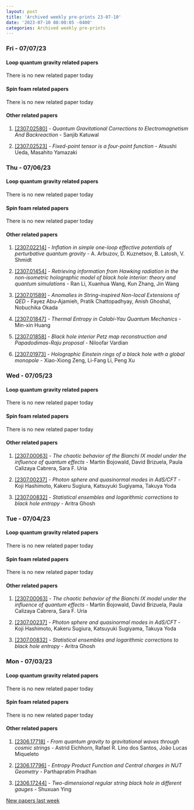 ```yaml
---
layout: post
title: 'Archived weekly pre-prints 23-07-10'
date: '2023-07-10 08:00:05 -0400'
categories: Archived weekly pre-prints
---
```



### Fri - 07/07/23

#### Loop quantum gravity related papers

There is no new related paper today 

#### Spin foam related papers

There is no new related paper today 



#### Other related papers

1. [[2307.02580]](https://arxiv.org/abs/2307.02580) - *Quantum Gravitational Corrections to Electromagnetism And Backreaction* - Sanjib Katuwal

1. [[2307.02523]](https://arxiv.org/abs/2307.02523) - *Fixed-point tensor is a four-point function* - Atsushi Ueda, Masahito Yamazaki



### Thu - 07/06/23

#### Loop quantum gravity related papers

There is no new related paper today 

#### Spin foam related papers

There is no new related paper today 



#### Other related papers

1. [[2307.02214]](https://arxiv.org/abs/2307.02214) - *Inflation in simple one-loop effective potentials of perturbative  quantum gravity* - A. Arbuzov, D. Kuznetsov, B. Latosh, V. Shmidt

1. [[2307.01454]](https://arxiv.org/abs/2307.01454) - *Retrieving information from Hawking radiation in the non-isometric  holographic model of black hole interior: theory and quantum simulations* - Ran Li, Xuanhua Wang, Kun Zhang, Jin Wang

1. [[2307.01589]](https://arxiv.org/abs/2307.01589) - *Anomalies in String-inspired Non-local Extensions of QED* - Fayez Abu-Ajamieh, Pratik Chattopadhyay, Anish Ghoshal, Nobuchika Okada

1. [[2307.01847]](https://arxiv.org/abs/2307.01847) - *Thermal Entropy in Calabi-Yau Quantum Mechanics* - Min-xin Huang

1. [[2307.01858]](https://arxiv.org/abs/2307.01858) - *Black hole interior Petz map reconstruction and Papadodimas-Raju  proposal* - Niloofar Vardian

1. [[2307.01973]](https://arxiv.org/abs/2307.01973) - *Holographic Einstein rings of a black hole with a global monopole* - Xiao-Xiong Zeng, Li-Fang Li, Peng Xu



### Wed - 07/05/23

#### Loop quantum gravity related papers

There is no new related paper today 

#### Spin foam related papers

There is no new related paper today 



#### Other related papers

1. [[2307.00063]](https://arxiv.org/abs/2307.00063) - *The chaotic behavior of the Bianchi IX model under the influence of  quantum effects* - Martin Bojowald, David Brizuela, Paula Calizaya Cabrera, Sara F. Uria

1. [[2307.00237]](https://arxiv.org/abs/2307.00237) - *Photon sphere and quasinormal modes in AdS/CFT* - Koji Hashimoto, Kakeru Sugiura, Katsuyuki Sugiyama, Takuya Yoda

1. [[2307.00832]](https://arxiv.org/abs/2307.00832) - *Statistical ensembles and logarithmic corrections to black hole entropy* - Aritra Ghosh



### Tue - 07/04/23

#### Loop quantum gravity related papers

There is no new related paper today 

#### Spin foam related papers

There is no new related paper today 



#### Other related papers

1. [[2307.00063]](https://arxiv.org/abs/2307.00063) - *The chaotic behavior of the Bianchi IX model under the influence of  quantum effects* - Martin Bojowald, David Brizuela, Paula Calizaya Cabrera, Sara F. Uria

1. [[2307.00237]](https://arxiv.org/abs/2307.00237) - *Photon sphere and quasinormal modes in AdS/CFT* - Koji Hashimoto, Kakeru Sugiura, Katsuyuki Sugiyama, Takuya Yoda

1. [[2307.00832]](https://arxiv.org/abs/2307.00832) - *Statistical ensembles and logarithmic corrections to black hole entropy* - Aritra Ghosh



### Mon - 07/03/23

#### Loop quantum gravity related papers

There is no new related paper today 

#### Spin foam related papers

There is no new related paper today 



#### Other related papers

1. [[2306.17718]](https://arxiv.org/abs/2306.17718) - *From quantum gravity to gravitational waves through cosmic strings* - Astrid Eichhorn, Rafael R. Lino dos Santos, João Lucas Miqueleto

1. [[2306.17796]](https://arxiv.org/abs/2306.17796) - *Entropy Product Function and Central charges in NUT Geometry* - Parthapratim Pradhan

1. [[2306.17244]](https://arxiv.org/abs/2306.17244) - *Two-dimensional regular string black hole in different gauges* - Shuxuan Ying






[New papers last week]({{site.url}}/archived/weekly/pre-prints/2023/07/03/archived_weekly_papers.html)